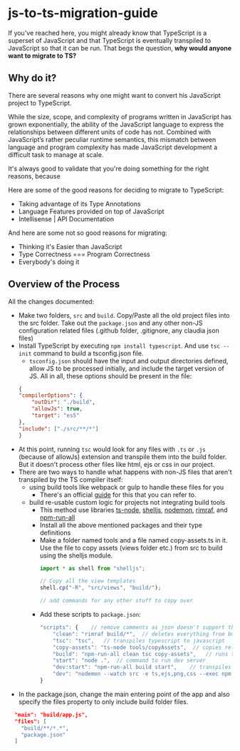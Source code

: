 # js-to-ts-migration-guide

If you've reached here, you might already know that TypeScript is a superset of JavaScript and that TypeScript is eventually transpiled to JavaScript so that it can be run. That begs the question, **why would anyone want to migrate to TS?**

## Why do it?
There are several reasons why one might want to convert his JavaScript project to TypeScript.

While the size, scope, and complexity of programs written in JavaScript has grown exponentially, the ability of the JavaScript language to express the relationships between different units of code has not. Combined with JavaScript’s rather peculiar runtime semantics, this mismatch between language and program complexity has made JavaScript development a difficult task to manage at scale.

It's always good to validate that you're doing something for the right reasons, because 

Here are some of the good reasons for deciding to migrate to TypeScript:

- Taking advantage of its Type Annotations
- Language Features provided on top of JavaScript
- Intellisense | API Documentation

And here are some not so good reasons for migrating:

- Thinking it's Easier than JavaScript
- Type Correctness === Program Correctness
- Everybody's doing it

## Overview of the Process

All the changes documented:
- Make two folders, `src` and `build`. Copy/Paste all the old project files into the src folder. Take out the `package.json` and any other non-JS configuration related files (.github folder, .gitignore, any claudia json files)
- Install TypeScript by executing `npm install typescript`. And use `tsc --init` command to build a tsconfig.json file.
    * `tsconfig.json` should have the input and output directories defined, allow JS to be processed initially, and include the target version of JS. All in all, these options should be present in the file:
    ```json
    {
    "compilerOptions": {
        "outDir": "./build",
        "allowJs": true,
        "target": "es5"
    },
    "include": ["./src/**/*"]
    }
    ```
- At this point, running `tsc` would look for any files with `.ts` or `.js` (because of allowJs) extension and transpile them into the build folder. But it doesn't process other files like html, ejs or css in our project.
- There are two ways to handle what happens with non-JS files that aren't transpiled by the TS compiler itself:
    * using build tools like webpack or gulp to handle these files for you
        - There's an official [guide](https://www.typescriptlang.org/docs/handbook/migrating-from-javascript.html#integrating-with-build-tools) for this that you can refer to.
    * build re-usable custom logic for projects not integrating build tools
        - This method use libraries [ts-node](https://www.npmjs.com/package/ts-node), [shelljs](https://www.npmjs.com/package/shelljs), [nodemon](https://www.npmjs.com/package/nodemon), [rimraf](https://www.npmjs.com/package/rimraf), and [npm-run-all](https://www.npmjs.com/package/npm-run-all)
        - Install all the above mentioned packages and their type definitions
        - Make a folder named tools and a file named copy-assets.ts in it. Use the file to copy assets (views folder etc.) from src to build using the shelljs module.
            ```javascript
            import * as shell from "shelljs";

            // Copy all the view templates
            shell.cp("-R", "src/views", "build/");

            // add commands for any other stuff to copy over
            ```
        - Add these scripts to `package.json`:
            ```javascript
            "scripts": {    // remove comments as json doesn't support them
                "clean": "rimraf build/*",  // deletes everything from build
                "tsc": "tsc",   // transpiles typescript to javascript
                "copy-assets": "ts-node tools/copyAssets",  // copies relevant assets from src to build
                "build": "npm-run-all clean tsc copy-assets",   // runs the above mentioned scripts with a single command
                "start": "node .",  // command to run dev server
                "dev:start": "npm-run-all build start",    // transpiles and then starts the dev server
                "dev": "nodemon --watch src -e ts,ejs,png,css --exec npm run dev:start",    // starts the dev server in watch mode
            }
            ```
- In the package.json, change the main entering point of the app and also specify the files property to only include build folder files.
```json
  "main": "build/app.js",
  "files": [
    "build/**/*.*",
    "package.json"
  ]
```

